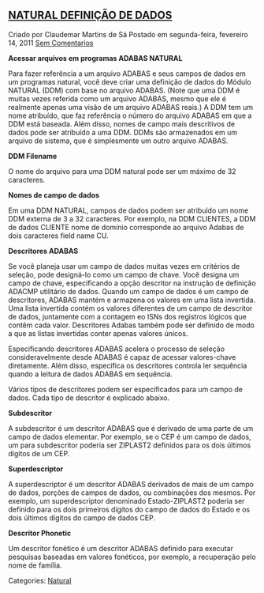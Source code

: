 ## [NATURAL DEFINIÇÃO DE DADOS](https://adabasmainframe.blogspot.com/2011/02/natural-definicao-de-dados.html)

Criado por Claudemar Martins de Sá Postado em segunda-feira, fevereiro 14, 2011 [Sem Comentarios](https://adabasmainframe.blogspot.com/2011/02/natural-definicao-de-dados.html#comment-form)

**Acessar arquivos em programas ADABAS NATURAL**

Para fazer referência a um arquivo ADABAS e seus campos de dados em um programas natural, você deve criar uma definição de dados do Módulo NATURAL (DDM) com base no arquivo ADABAS. (Note que uma DDM é muitas vezes referida como um arquivo ADABAS, mesmo que ele é realmente apenas uma visão de um arquivo ADABAS reais.) A DDM tem um nome atribuído, que faz referência o número do arquivo ADABAS em que a DDM está baseada. Além disso, nomes de campo mais descritivos de dados pode ser atribuído a uma DDM. DDMs são armazenados em um arquivo de sistema, que é simplesmente um outro arquivo ADABAS.


**DDM Filename**

O nome do arquivo para uma DDM natural pode ser um máximo de 32 caracteres.

**Nomes de campo de dados**

Em uma DDM NATURAL, campos de dados podem ser atribuído um nome DDM externa de 3 a 32 caracteres. Por exemplo, na DDM CLIENTES, a DDM de dados CLIENTE nome de domínio corresponde ao arquivo Adabas de dois caracteres field name CU.

**Descritores ADABAS**

Se você planeja usar um campo de dados muitas vezes em critérios de seleção, pode designá-lo como um campo de chave. Você designa um campo de chave, especificando a opção descritor na instrução de definição ADACMP utilitário de dados. Quando um campo de dados é um campo de descritores, ADABAS mantém e armazena os valores em uma lista invertida. Uma lista invertida contém os valores diferentes de um campo de descritor de dados, juntamente com a contagem eo ISNs dos registros lógicos que contêm cada valor. Descritores Adabas também pode ser definido de modo a que as listas invertidas conter apenas valores únicos.

Especificando descritores ADABAS acelera o processo de seleção consideravelmente desde ADABAS é capaz de acessar valores-chave diretamente. Além disso, especifica os descritores controla ler sequência quando a leitura de dados ADABAS em sequência.

Vários tipos de descritores podem ser especificados para um campo de dados. Cada tipo de descritor é explicado abaixo.

**Subdescritor**

A subdescritor é um descritor ADABAS que é derivado de uma parte de um campo de dados elementar. Por exemplo, se o CEP é um campo de dados, um para subdescritor poderia ser ZIPLAST2 definidos para os dois últimos dígitos de um CEP.

**Superdescriptor**

A superdescriptor é um descritor ADABAS derivados de mais de um campo de dados, porções de campos de dados, ou combinações dos mesmos. Por exemplo, um superdescriptor denominado Estado-ZIPLAST2 poderia ser definido para os dois primeiros dígitos do campo de dados do Estado e os dois últimos dígitos do campo de dados CEP.

**Descritor Phonetic**

Um descritor fonético é um descritor ADABAS definido para executar pesquisas baseadas em valores fonéticos, por exemplo, a recuperação pelo nome de família.

Categories: [Natural](https://adabasmainframe.blogspot.com/search/label/Natural)